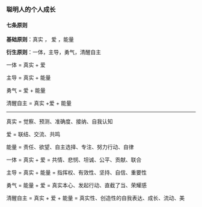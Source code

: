 ### 聪明人的个人成长

#### 七条原则

**基础原则**：真实 ， 爱 ，能量

**衍生原则**：一体，主导，勇气，清醒自主

一体 = 真实 + 爱

主导 = 真实 + 能量

勇气 = 爱 + 能量

清醒自主 = 真实 +爱 + 能量

---

真实 = 觉察、预测、准确度、接纳、自我认知

爱 = 联结、交流、共鸣

能量 = 责任、欲望、自主选择、专注、努力行动、自律

一体 = 真实 + 爱 = 共情、悲悯、坦诚、公平、贡献、联合

主导 = 真实 + 能量 = 指挥权、有效性、坚持、自信、重要性

勇气 = 能量 + 爱 = 真实本心、发起行动、直截了当、荣耀感

清醒自主 = 真实 + 爱 + 能量 = 真实性、创造性的自我表达、成长、流动、美